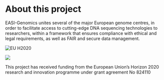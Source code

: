 # About this project

EASI-Genomics unites several of the major European genome centres, in order to facilitate access to cutting-edge DNA sequencing technologies to researchers, within a framework that ensures compliance with ethical and legal requirements, as well as FAIR and secure data management.

![EU H2020](https://www.easi-genomics.eu/sites/default/files/glazed_builder_images/eu-flag.png)

<img src="https://www.easi-genomics.eu/sites/default/files/glazed_builder_images/eu-flag.png">



This project has received funding from the European Union’s Horizon 2020 research and innovation programme under grant agreement No 824110

